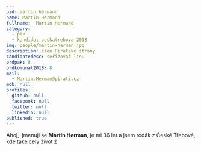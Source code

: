 ```yaml
---
uid: martin.hermand
name: Martin Hermand
fullname:  Martin Hermand
category:
  - pak
  - kandidat-ceskatrebova-2018
img: people/martin-herman.jpg
description: člen Pirátské strany
candidatedesc: seřizovač lisu
ordpak: 8
ordkomunal2018: 8
mail:
  - Martin.Herman@pirati.cz
mob: null
profiles:
  github: null
  facebook: null
  twitter: null
  linkedin: null
published: true
---
```

Ahoj,  jmenuji se **Martin Herman**, je mi 36 let a jsem rodák z České Třebové, kde také
cely život ž
